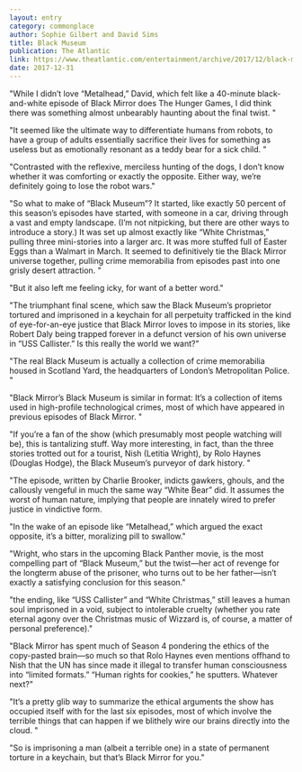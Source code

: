```yaml
---
layout: entry
category: commonplace
author: Sophie Gilbert and David Sims
title: Black Museum
publication: The Atlantic
link: https://www.theatlantic.com/entertainment/archive/2017/12/black-mirror-black-museum-is-a-throwback-to-episodes-past/549389/
date: 2017-12-31
---
```


"While I didn’t love “Metalhead,” David, which felt like a 40-minute black-and-white episode of Black Mirror does The Hunger Games, I did think there was something almost unbearably haunting about the final twist. "

"It seemed like the ultimate way to differentiate humans from robots, to have a group of adults essentially sacrifice their lives for something as useless but as emotionally resonant as a teddy bear for a sick child. "

"Contrasted with the reflexive, merciless hunting of the dogs, I don’t know whether it was comforting or exactly the opposite. Either way, we’re definitely going to lose the robot wars."

"So what to make of “Black Museum”? It started, like exactly 50 percent of this season’s episodes have started, with someone in a car, driving through a vast and empty landscape. (I’m not nitpicking, but there are other ways to introduce a story.) It was set up almost exactly like “White Christmas,” pulling three mini-stories into a larger arc. It was more stuffed full of Easter Eggs than a Walmart in March. It seemed to definitively tie the Black Mirror universe together, pulling crime memorabilia from episodes past into one grisly desert attraction. "

"But it also left me feeling icky, for want of a better word."

"The triumphant final scene, which saw the Black Museum’s proprietor tortured and imprisoned in a keychain for all perpetuity trafficked in the kind of eye-for-an-eye justice that Black Mirror loves to impose in its stories, like Robert Daly being trapped forever in a defunct version of his own universe in “USS Callister.” Is this really the world we want?"

"The real Black Museum is actually a collection of crime memorabilia housed in Scotland Yard, the headquarters of London’s Metropolitan Police. "

"Black Mirror’s Black Museum is similar in format: It’s a collection of items used in high-profile technological crimes, most of which have appeared in previous episodes of Black Mirror. "

"If you’re a fan of the show (which presumably most people watching will be), this is tantalizing stuff. Way more interesting, in fact, than the three stories trotted out for a tourist, Nish (Letitia Wright), by Rolo Haynes (Douglas Hodge), the Black Museum’s purveyor of dark history. "

"The episode, written by Charlie Brooker, indicts gawkers, ghouls, and the callously vengeful in much the same way “White Bear” did. It assumes the worst of human nature, implying that people are innately wired to prefer justice in vindictive form. 

"In the wake of an episode like “Metalhead,” which argued the exact opposite, it’s a bitter, moralizing pill to swallow."

"Wright, who stars in the upcoming Black Panther movie, is the most compelling part of “Black Museum,” but the twist—her act of revenge for the longterm abuse of the prisoner, who turns out to be her father—isn’t exactly a satisfying conclusion for this season."

"the ending, like “USS Callister” and “White Christmas,” still leaves a human soul imprisoned in a void, subject to intolerable cruelty (whether you rate eternal agony over the Christmas music of Wizzard is, of course, a matter of personal preference)."

"Black Mirror has spent much of Season 4 pondering the ethics of the copy-pasted brain—so much so that Rolo Haynes even mentions offhand to Nish that the UN has since made it illegal to transfer human consciousness into “limited formats.” “Human rights for cookies,” he sputters. Whatever next?"

"It’s a pretty glib way to summarize the ethical arguments the show has occupied itself with for the last six episodes, most of which involve the terrible things that can happen if we blithely wire our brains directly into the cloud. "

"So is imprisoning a man (albeit a terrible one) in a state of permanent torture in a keychain, but that’s Black Mirror for you."





